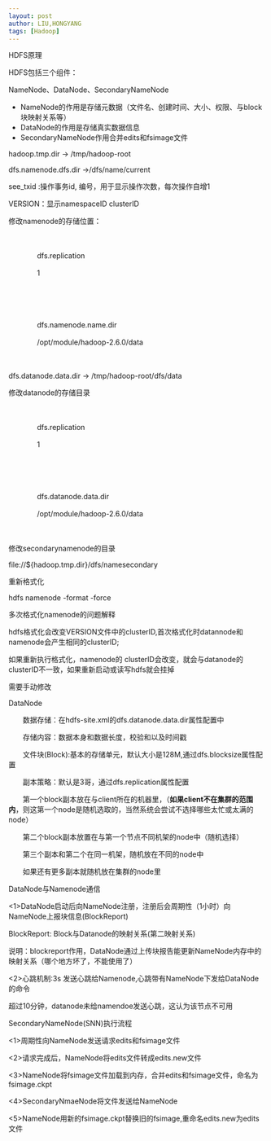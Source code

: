 ```yaml
---
layout: post
author: LIU,HONGYANG
tags: [Hadoop]
---
```






HDFS原理

 

HDFS包括三个组件：

NameNode、DataNode、SecondaryNameNode

 

- NameNode的作用是存储元数据（文件名、创建时间、大小、权限、与block块映射关系等）
- DataNode的作用是存储真实数据信息
- SecondaryNameNode作用合并edits和fsimage文件

 

 

hadoop.tmp.dir -> /tmp/hadoop-root

dfs.namenode.dfs.dir ->/dfs/name/current

 

see_txid :操作事务id, 编号，用于显示操作次数，每次操作自增1

VERSION：显示namespaceID clusterID 

 

修改namenode的存储位置：

<configuration>

　　<property>

　　　　<name>dfs.replication</name>

　　　　<value>1</value>

　　<property>

　　<property>

　　　　<name>dfs.namenode.name.dir<name>

　　　　<value>/opt/module/hadoop-2.6.0/data</value>

　　</property>

</configuration>

 

 

dfs.datanode.data.dir -> /tmp/hadoop-root/dfs/data

 

修改datanode的存储目录

<configuration>

　　<property>

　　　　<name>dfs.replication</name>

　　　　<value>1</value>

　　<property>

　　<property>

　　　　<name>dfs.datanode.data.dir<name>

　　　　<value>/opt/module/hadoop-2.6.0/data</value>

　　</property>

</configuration>

 

 

修改secondarynamenode的目录

file://${hadoop.tmp.dir}/dfs/namesecondary

 

重新格式化

hdfs namenode -format -force

 

多次格式化namenode的问题解释

hdfs格式化会改变VERSION文件中的clusterID,首次格式化时datannode和namenode会产生相同的clusterID;

如果重新执行格式化，namenode的 clusterID会改变，就会与datanode的clusterID不一致，如果重新启动或读写hdfs就会挂掉

 

需要手动修改

 

DataNode

 

　　数据存储：在hdfs-site.xml的dfs.datanode.data.dir属性配置中

　　存储内容：数据本身和数据长度，校验和以及时间戳

 

　　文件块(Block):基本的存储单元，默认大小是128M,通过dfs.blocksize属性配置

 

　　副本策略：默认是3哥，通过dfs.replication属性配置

　　第一个block副本放在与client所在的机器里，（**如果client不在集群的范围内**，则这第一个node是随机选取的，当然系统会尝试不选择哪些太忙或太满的node）

　　第二个block副本放置在与第一个节点不同机架的node中（随机选择）

　　第三个副本和第二个在同一机架，随机放在不同的node中

　　如果还有更多副本就随机放在集群的node里

 

DataNode与Namenode通信

<1>DataNode启动后向NameNode注册，注册后会周期性（1小时）向NameNode上报块信息(BlockReport)

BlockReport: Block与Datanode的映射关系(第二映射关系)

说明：blockreport作用，DataNode通过上传块报告能更新NameNode内存中的映射关系（哪个地方坏了，不能使用了）

<2>心跳机制:3s 发送心跳给Namenode,心跳带有NameNode下发给DataNode的命令

   超过10分钟，datanode未给namendoe发送心跳，这认为该节点不可用

 

SecondaryNameNode(SNN)执行流程

 

<1>周期性向NameNode发送请求edits和fsimage文件

<2>请求完成后，NameNode将edits文件转成edits.new文件

<3>NameNode将fsimage文件加载到内存，合并edits和fsimage文件，命名为fsimage.ckpt

<4>SecondaryNmaeNode将文件发送给NameNode

<5>NameNode用新的fsimage.ckpt替换旧的fsimage,重命名edits.new为edits文件